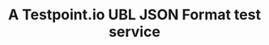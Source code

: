 ---
layout: page
title: A Testpoint.io UBL JSON Format test service
classWrapper: json
description: The AusDigital UBL JSON Format reference implementation and test suite.
pageName: json
diagram: /images/diagrams/test-tdr.png
diagramMobile: /images/diagrams/test-tdr-mobile.png
tabsTitle: UBL JSON Format
permalink: /json
---